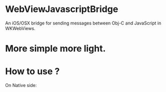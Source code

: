 WebViewJavascriptBridge
=======================

An iOS/OSX bridge for sending messages between Obj-C and JavaScript in WKWebViews.

More simple more light.
==========================

How to use ?
==========================
On Native side:
